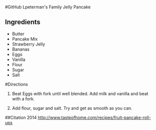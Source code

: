 #GitHub Lpeterman's Family Jelly Pancake

## Ingredients
- Butter
- Pancake Mix
- Strawberry Jelly
- Bananas
- Eggs
- Vanilla
- Flour
- Sugar
- Salt

#Directions
1. Beat Eggs with fork until well blended. Add milk and vanilla and beat with a fork.

2. Add flour, sugar and salt. Try and get as smooth as you can.

##Citation
2014 http://www.tasteofhome.com/recipes/fruit-pancake-roll-ups